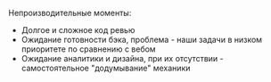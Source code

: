 Непроизводительные моменты:

- Долгое и сложное код ревью
- Ожидание готовности бэка, проблема - наши задачи в низком приоритете по сравнению с вебом
- Ожидание аналитики и дизайна, при их отсутствии - самостоятельное "додумывание" механики

